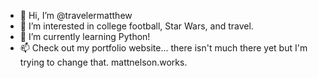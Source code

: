 - 👋 Hi, I’m @travelermatthew
- 👀 I’m interested in college football, Star Wars, and travel.
- 🌱 I’m currently learning Python!
- 📫 Check out my portfolio website... there isn't much there yet but I'm trying to change that. mattnelson.works.

